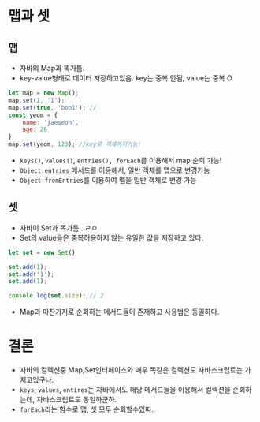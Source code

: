 # 맵과 셋

## 맵
- 자바의 Map과 똑가틈.
- key-value형태로 데이터 저장하고있음. key는 중복 안됨, value는 중복 O
```javascript
let map = new Map();
map.set(1, '1');
map.set(true, 'boo1'); //
const yeom = {
    name: 'jaeseon',
    age: 26
}
map.set(yeom, 123); //key로 객체까지가능!
```

- `keys()`, `values()`, `entries(), forEach`를 이용해서 map 순회 가능!
- `Object.entries` 메서드를 이용해서, 일반 객체를 맵으로 변경가능
- `Object.fromEntries`를 이용하여 맵을 일반 객체로 변경 가능


## 셋
- 자바이 Set과 똑가틈.. ㄹㅇ
- Set의 value들은 중복허용하지 않는 유일한 값을 저장하고 있다.
```javascript
let set = new Set()

set.add(1);
set.add('1');
set.add(1);

console.log(set.size); // 2
```
- Map과 마찬가지로 순회하는 메서드들이 존재하고 사용법은 동일하다.

# 결론
- 자바의 컬렉션중 Map,Set인터페이스와 매우 똑같은 컬렉션도 자바스크립트는 가지고있구나.
- `keys`, `values`, `entires`는 자바에서도 해당 메서드들을 이용해서 컬렉션을 순회하는데, 자바스크립트도 동일하군하.
- `forEach`라는 함수로 맵, 셋 모두 순회할수있따.